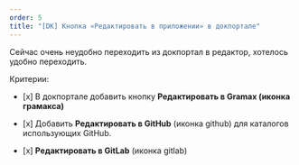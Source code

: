 ```yaml
---
order: 5
title: "[DK] Кнопка «Редактировать в приложении» в докпортале"
---
```


Сейчас очень неудобно переходить из докпортал в редактор, хотелось удобно переходить.

Критерии:

-  \[x\] В докпортале добавить кнопку **Редактировать в Gramax (иконка грамакса)**

-  \[x\] Добавить **Редактировать в GitHub** (иконка github) для каталогов использующих GitHub.

-  \[x\] **Редактировать в GitLab** (иконка gitlab)